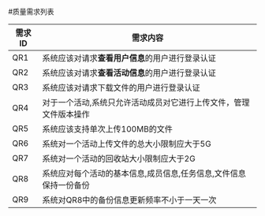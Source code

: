 #质量需求列表

| 需求ID | 需求内容 |
| --- | --- |
| QR1 |  系统应该对请求**查看用户信息**的用户进行登录认证 |
| QR2 |  系统应该对请求**查看活动信息**的用户进行登录认证 |
| QR3 |  系统应该对请求下载文件的用户进行登录认证 |
| QR4 |  对于一个活动,系统只允许活动成员对它进行上传文件，管理文件版本操作 |
| QR5 |  系统应该支持单次上传100MB的文件 |
| QR6 |  系统对一个活动上传文件的总大小限制应大于5G |
| QR7 |  系统对一个活动的回收站大小限制应大于2G |
| QR8 |  系统应对每个活动的基本信息,成员信息,任务信息,文件信息保持一份备份 |
| QR9 |  系统对QR8中的备份信息更新频率不小于一天一次 |
